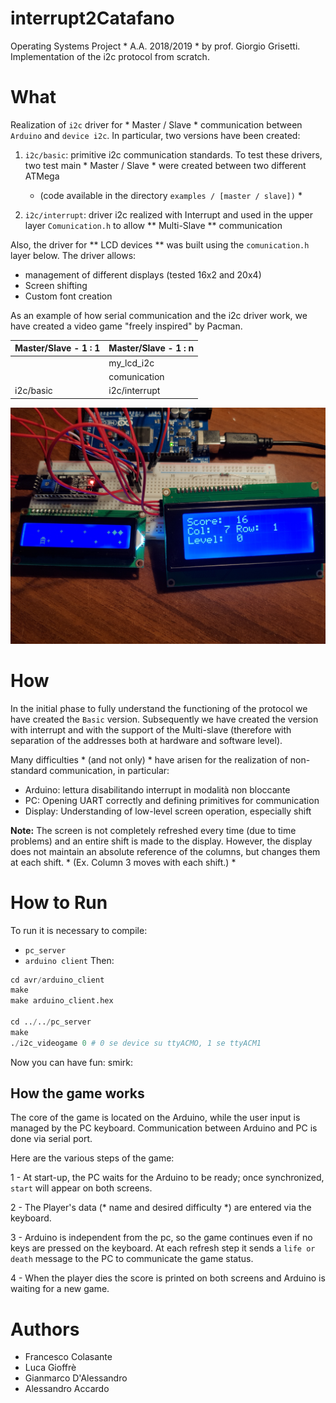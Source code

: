 # interrupt2Catafano

Operating Systems Project * A.A. 2018/2019 * by prof. Giorgio Grisetti.
Implementation of the i2c protocol from scratch.

# What
Realization of `i2c` driver for * Master / Slave * communication between` Arduino` and `device i2c`.
In particular, two versions have been created:
1. `i2c/basic`: primitive i2c communication standards.
     To test these drivers, two test main * Master / Slave * were created between two different ATMega
     * (code available in the directory `examples / [master / slave])` *

2. `i2c/interrupt`: driver i2c realized with Interrupt and used in the upper layer `Comunication.h`
     to allow ** Multi-Slave ** communication

Also, the driver for ** LCD devices ** was built using the `comunication.h` layer below.
The driver allows:
- management of different displays (tested 16x2 and 20x4)
- Screen shifting
- Custom font creation

As an example of how serial communication and the i2c driver work, we have created a video game "freely inspired" by Pacman.


| Master/Slave - 1 : 1| Master/Slave - 1 : n |
|--------------|---------------|
|              | my_lcd_i2c    |
|              | comunication  |
| i2c/basic    | i2c/interrupt |

![arduino](./assets/img/i2c_videogame.jpg)

# How
In the initial phase to fully understand the functioning of the protocol we have created the `Basic` version.
Subsequently we have created the version with interrupt and with the support of the Multi-slave (therefore with separation of the addresses both at hardware and software level).

Many difficulties * (and not only) * have arisen for the realization of non-standard communication, in particular:

-  Arduino: lettura disabilitando interrupt in modalità non bloccante 
- PC: Opening UART correctly and defining primitives for communication
- Display: Understanding of low-level screen operation, especially shift

**Note:** The screen is not completely refreshed every time (due to time problems) and an entire shift is made to the display.
However, the display does not maintain an absolute reference of the columns, but changes them at each shift. * (Ex. Column 3 moves with each shift.) *


# How to Run
To run it is necessary to compile:
- `pc_server`
- `arduino client`
Then:

```s
cd avr/arduino_client
make
make arduino_client.hex

cd ../../pc_server
make
./i2c_videogame 0 # 0 se device su ttyACMO, 1 se ttyACM1
```
Now you can have fun: smirk:

## How the game works
The core of the game is located on the Arduino, while the user input is managed by the PC keyboard.
Communication between Arduino and PC is done via serial port.

Here are the various steps of the game:

1 - At start-up, the PC waits for the Arduino to be ready; once synchronized, `start` will appear on both screens.

2 - The Player's data (* name and desired difficulty *) are entered via the keyboard.

3 - Arduino is independent from the pc, so the game continues even if no keys are pressed on the keyboard. At each refresh step it sends a `life or death` message to the PC to communicate the game status.

4 - When the player dies the score is printed on both screens and Arduino is waiting for a new game.


# Authors 
- Francesco Colasante
- Luca Gioffrè
- Gianmarco D'Alessandro
- Alessandro Accardo
